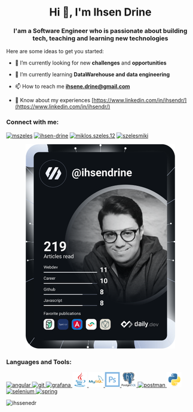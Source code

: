 <h1 align="center">Hi 👋, I'm Ihsen Drine</h1>
<h3 align="center"> I'am a Software Engineer who is passionate about building tech, teaching and learning new technologies </h3>



Here are some ideas to get you started:

- 🔭 I’m currently looking for new **challenges** and **opportunities**
- 🌱 I’m currently learning **DataWarehouse and data engineering**

- 📫 How to reach me **ihsene.drine@gmail.com**

- 📄 Know about my experiences [https://www.linkedin.com/in/ihsendr/](https://www.linkedin.com/in/ihsendr/)
<h3 align="left">Connect with me:</h3>
<p align="left">
<a href="https://twitter.com/ihsendrine" target="blank"><img align="center" src="https://raw.githubusercontent.com/rahuldkjain/github-profile-readme-generator/master/src/images/icons/Social/twitter.svg" alt="mszeles" height="30" width="40" /></a>
<a href="https://www.linkedin.com/in/ihsendr" target="blank"><img align="center" src="https://raw.githubusercontent.com/rahuldkjain/github-profile-readme-generator/master/src/images/icons/Social/linked-in-alt.svg" alt="ihsen-drine" height="30" width="40" /></a>
<a href="https://www.facebook.com/DrineIH" target="blank"><img align="center" src="https://raw.githubusercontent.com/rahuldkjain/github-profile-readme-generator/master/src/images/icons/Social/facebook.svg" alt="miklos.szeles.12" height="30" width="40" /></a>
<a href="v" target="blank"><img align="center" src="https://raw.githubusercontent.com/rahuldkjain/github-profile-readme-generator/master/src/images/icons/Social/instagram.svg" alt="szelesmiki" height="30" width="40" /></a>
</p>
<div align="center">
<a href="https://app.daily.dev/ihsendrine"><img src="https://github.com/ihssenedr/ihssenedr/blob/main/devcard.svg" width="400" alt="Drine ihssene's Dev Card"/></a>

</div>

<!-- BLOG-POST-LIST:START -->
<!-- BLOG-POST-LIST:END -->



<h3 align="left">Languages and Tools:</h3>
<p align="left"> <a href="https://angular.io/" target="_blank" rel="noreferrer"> <img src="https://www.cronj.com/blog/wp-content/uploads/2017/05/angular.png.webp" alt="angular" width="40" height="40"/> </a> <a href="https://git-scm.com/" target="_blank" rel="noreferrer"> <img src="https://www.vectorlogo.zone/logos/git-scm/git-scm-icon.svg" alt="git" width="40" height="40"/> </a> <a href="https://www.cypress.io/" target="_blank" rel="noreferrer"> <img src="https://upload.wikimedia.org/wikipedia/commons/a/a4/Cypress.png" alt="grafana" width="40" height="40"/> </a> <a href="https://www.java.com" target="_blank" rel="noreferrer"> <img src="https://raw.githubusercontent.com/devicons/devicon/master/icons/java/java-original.svg" alt="java" width="40" height="40"/> </a>  <a href="https://www.mysql.com/" target="_blank" rel="noreferrer"> <img src="https://raw.githubusercontent.com/devicons/devicon/master/icons/mysql/mysql-original-wordmark.svg" alt="mysql" width="40" height="40"/> </a> <a href="https://www.photoshop.com/en" target="_blank" rel="noreferrer"> <img src="https://raw.githubusercontent.com/devicons/devicon/master/icons/photoshop/photoshop-line.svg" alt="photoshop" width="40" height="40"/> </a> <a href="https://www.postgresql.org" target="_blank" rel="noreferrer"> <img src="https://raw.githubusercontent.com/devicons/devicon/master/icons/postgresql/postgresql-original-wordmark.svg" alt="postgresql" width="40" height="40"/> </a> <a href="https://postman.com" target="_blank" rel="noreferrer"> <img src="https://www.vectorlogo.zone/logos/getpostman/getpostman-icon.svg" alt="postman" width="40" height="40"/> </a> <a href="https://www.python.org" target="_blank" rel="noreferrer"> <img src="https://raw.githubusercontent.com/devicons/devicon/master/icons/python/python-original.svg" alt="python" width="40" height="40"/> </a> <a href="https://www.selenium.dev" target="_blank" rel="noreferrer"> <img src="https://raw.githubusercontent.com/detain/svg-logos/780f25886640cef088af994181646db2f6b1a3f8/svg/selenium-logo.svg" alt="selenium" width="40" height="40"/> </a> <a href="https://spring.io/" target="_blank" rel="noreferrer"> <img src="https://www.vectorlogo.zone/logos/springio/springio-icon.svg" alt="spring" width="40" height="40"/> </a> </p>

<p><img align="left" src="https://github-readme-stats.vercel.app/api/top-langs?username=ihssenedr&show_icons=true&locale=en&layout=compact" alt="ihssenedr" /></p>
